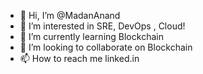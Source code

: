 - 👋 Hi, I’m @MadanAnand
- 👀 I’m interested in SRE, DevOps , Cloud!
- 🌱 I’m currently learning Blockchain
- 💞️ I’m looking to collaborate on Blockchain
- 📫 How to reach me linked.in

<!---
MadanAnand/MadanAnand is a ✨ special ✨ repository because its `README.md` (this file) appears on your GitHub profile.
You can click the Preview link to take a look at your changes.
--->
